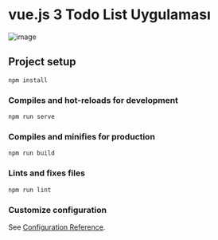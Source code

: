 # vue.js 3 Todo List Uygulaması

![image](https://user-images.githubusercontent.com/26199757/155228394-884967c7-368b-4c03-8f9c-ad1b7cc8a24b.png)

## Project setup
```
npm install
```

### Compiles and hot-reloads for development
```
npm run serve
```

### Compiles and minifies for production
```
npm run build
```

### Lints and fixes files
```
npm run lint
```

### Customize configuration
See [Configuration Reference](https://cli.vuejs.org/config/).

